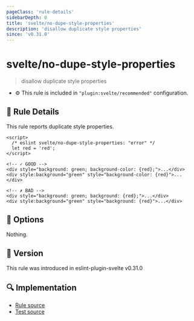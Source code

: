 ```yaml
---
pageClass: 'rule-details'
sidebarDepth: 0
title: 'svelte/no-dupe-style-properties'
description: 'disallow duplicate style properties'
since: 'v0.31.0'
---
```


# svelte/no-dupe-style-properties

> disallow duplicate style properties

- :gear: This rule is included in `"plugin:svelte/recommended"` configuration.

## :book: Rule Details

This rule reports duplicate style properties.

<!--eslint-skip-->

```svelte
<script>
  /* eslint svelte/no-dupe-style-properties: "error" */
  let red = 'red';
</script>

<!-- ✓ GOOD -->
<div style="background: green; background-color: {red};">...</div>
<div style:background="green" style="background-color: {red}">...</div>

<!-- ✗ BAD -->
<div style="background: green; background: {red};">...</div>
<div style:background="green" style="background: {red}">...</div>
```

## :wrench: Options

Nothing.

## :rocket: Version

This rule was introduced in eslint-plugin-svelte v0.31.0

## :mag: Implementation

- [Rule source](https://github.com/sveltejs/eslint-plugin-svelte/blob/main/packages/eslint-plugin-svelte/src/rules/no-dupe-style-properties.ts)
- [Test source](https://github.com/sveltejs/eslint-plugin-svelte/blob/main/packages/eslint-plugin-svelte/tests/src/rules/no-dupe-style-properties.ts)
